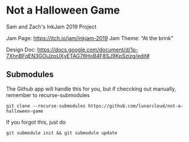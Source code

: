 Not a Halloween Game
==========================
Sam and Zach's InkJam 2019 Project

Jam Page: https://itch.io/jam/inkjam-2019 
Jam Theme: “At the brink”

Design Doc: https://docs.google.com/document/d/1o-7XhnBFqEN3GOiJzpUXyETAG78HoB4F8SJ9KpSzizg/edit#

Submodules
-----------
The Github app will handle this for you, but if checcking out manually, remember to recurse-submodules

```
git clone --recurse-submodules https://github.com/lunarcloud/not-a-halloween-game
```

If you forgot this, just do

```
git submodule init && git submodule update
```
